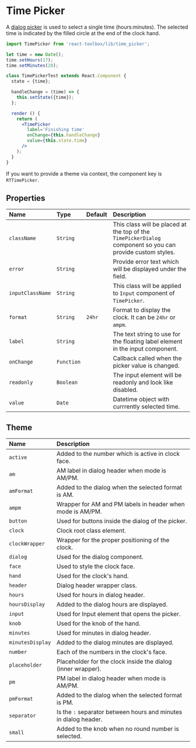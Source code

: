 # Time Picker

A [dialog picker](https://www.google.com/design/spec/components/pickers.html#pickers-time-pickers) is used to select a single time (hours:minutes). The selected time is indicated by the filled circle at the end of the clock hand.

<!-- example -->
```jsx
import TimePicker from 'react-toolbox/lib/time_picker';

let time = new Date();
time.setHours(17);
time.setMinutes(28);

class TimePickerTest extends React.Component {
  state = {time};

  handleChange = (time) => {
    this.setState({time});
  };

  render () {
    return (
      <TimePicker
        label='Finishing time'
        onChange={this.handleChange}
        value={this.state.time}
      />
    );
  }
}
```

If you want to provide a theme via context, the component key is `RTTimePicker`.

## Properties

| Name            | Type        | Default     | Description|
|:-----|:-----|:-----|:-----|
| `className`     | `String`    |             | This class will be placed at the top of the `TimePickerDialog` component so you can provide custom styles.|
| `error`         | `String`    |             | Provide error text which will be displayed under the field.|
| `inputClassName`| `String`        |         | This class will be applied to `Input` component of `TimePicker`. |
| `format`        | `String`    | `24hr`      | Format to display the clock. It can be `24hr` or `ampm`.|
| `label`         | `String`    |             | The text string to use for the floating label element in the input component.|
| `onChange`      | `Function`  |             | Callback called when the picker value is changed.|
| `readonly`      | `Boolean`   |             | The input element will be readonly and look like disabled.|
| `value`         | `Date`      |             | Datetime object with currrently selected time. |

## Theme

| Name     | Description|
|:---------|:-----------|
| `active` | Added to the number which is active in clock face.|
| `am` | AM label in dialog header when mode is AM/PM.|
| `amFormat` | Added to the dialog when the selected format is AM.|
| `ampm` | Wrapper for AM and PM labels in header when mode is AM/PM.|
| `button` | Used for buttons inside the dialog of the picker.|
| `clock` | Clock root class element.|
| `clockWrapper` | Wrapper for the proper positioning of the clock.|
| `dialog` | Used for the dialog component.|
| `face` | Used to style the clock face.|
| `hand` | Used for the clock's hand.|
| `header` | Dialog header wrapper class.|
| `hours` | Used for hours in dialog header.|
| `hoursDisplay` | Added to the dialog hours are displayed.|
| `input` | Used for Input element that opens the picker.|
| `knob` | Used for the knob of the hand.|
| `minutes` | Used for minutes in dialog header.|
| `minutesDisplay` | Added to the dialog minutes are displayed.|
| `number` | Each of the numbers in the clock's face.|
| `placeholder` | Placeholder for the clock inside the dialog (inner wrapper).|
| `pm` | PM label in dialog header when mode is AM/PM.|
| `pmFormat` | Added to the dialog when the selected format is PM.|
| `separator` | Is the `:` separator between hours and minutes in dialog header.|
| `small` | Added to the knob when no round number is selected.|
